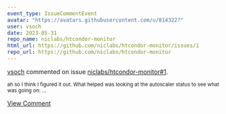 ```yaml
---
event_type: IssueCommentEvent
avatar: "https://avatars.githubusercontent.com/u/814322?"
user: vsoch
date: 2023-05-31
repo_name: niclabs/htcondor-monitor
html_url: https://github.com/niclabs/htcondor-monitor/issues/1
repo_url: https://github.com/niclabs/htcondor-monitor
---
```


<a href='https://github.com/vsoch' target='_blank'>vsoch</a> commented on issue <a href='https://github.com/niclabs/htcondor-monitor/issues/1' target='_blank'>niclabs/htcondor-monitor#1</a>.

<small>ah so I think I figured it out. What helped was looking at the autoscaler status to see what was going on:...</small>

<a href='https://github.com/niclabs/htcondor-monitor/issues/1' target='_blank'>View Comment</a>